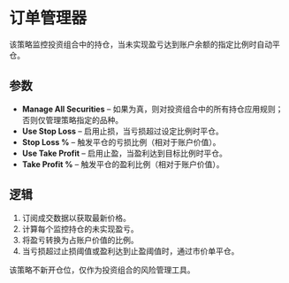 # 订单管理器

该策略监控投资组合中的持仓，当未实现盈亏达到账户余额的指定比例时自动平仓。

## 参数
- **Manage All Securities** – 如果为真，则对投资组合中的所有持仓应用规则；否则仅管理策略指定的品种。
- **Use Stop Loss** – 启用止损，当亏损超过设定比例时平仓。
- **Stop Loss %** – 触发平仓的亏损比例（相对于账户价值）。
- **Use Take Profit** – 启用止盈，当盈利达到目标比例时平仓。
- **Take Profit %** – 触发平仓的盈利比例（相对于账户价值）。

## 逻辑
1. 订阅成交数据以获取最新价格。
2. 计算每个监控持仓的未实现盈亏。
3. 将盈亏转换为占账户价值的比例。
4. 当亏损超过止损阈值或盈利达到止盈阈值时，通过市价单平仓。

该策略不新开仓位，仅作为投资组合的风险管理工具。
